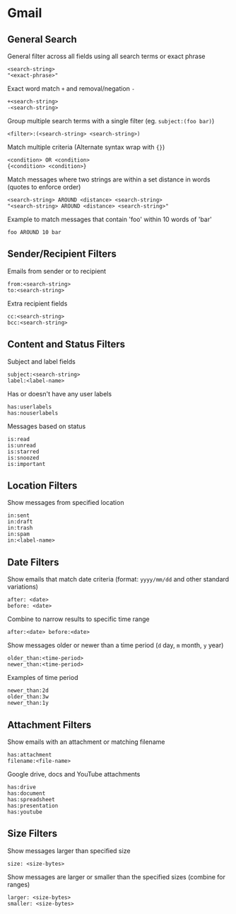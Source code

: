 # Gmail

## General Search

General filter across all fields using all search terms or exact phrase

    <search-string>
    "<exact-phrase>"

Exact word match `+` and removal/negation `-`

    +<search-string>
    -<search-string>

Group multiple search terms with a single filter (eg. `subject:(foo bar)`)

    <filter>:(<search-string> <search-string>)

Match multiple criteria (Alternate syntax wrap with `{}`)

    <condition> OR <condition>
    {<condition> <condition>}

Match messages where two strings are within a set distance in words (quotes to enforce order)

    <search-string> AROUND <distance> <search-string>
    "<search-string> AROUND <distance> <search-string>"

Example to match messages that contain 'foo' within 10 words of 'bar'

    foo AROUND 10 bar

## Sender/Recipient Filters

Emails from sender or to recipient

    from:<search-string>
    to:<search-string>

Extra recipient fields

    cc:<search-string>
    bcc:<search-string>

## Content and Status Filters

Subject and label fields

    subject:<search-string>
    label:<label-name>

Has or doesn't have any user labels

    has:userlabels
    has:nouserlabels

Messages based on status

    is:read
    is:unread
    is:starred
    is:snoozed
    is:important

## Location Filters

Show messages from specified location

    in:sent
    in:draft
    in:trash
    in:spam
    in:<label-name>

## Date Filters

Show emails that match date criteria (format: `yyyy/mm/dd` and other standard variations)

    after: <date>
    before: <date>

Combine to narrow results to specific time range

    after:<date> before:<date>

Show messages older or newer than a time period (`d` day, `m` month, `y` year)

    older_than:<time-period>
    newer_than:<time-period>

Examples of time period

    newer_than:2d
    older_than:3w
    newer_than:1y

## Attachment Filters

Show emails with an attachment or matching filename

    has:attachment
    filename:<file-name>

Google drive, docs and YouTube attachments

    has:drive
    has:document
    has:spreadsheet
    has:presentation
    has:youtube

## Size Filters

Show messages larger than specified size

    size: <size-bytes>

Show messages are larger or smaller than the specified sizes (combine for ranges)

    larger: <size-bytes>
    smaller: <size-bytes>
